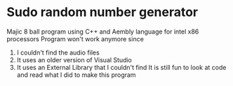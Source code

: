 # Sudo random number generator

Majic 8 ball program using C++ and Aembly language for intel x86 processors 
Program won't work anymore since
1. I couldn't find the audio files
2. It uses an older version of Visual Studio
3. It uses an External Library that I couldn't find
It is still fun to look at code and read what I did to make this program 
